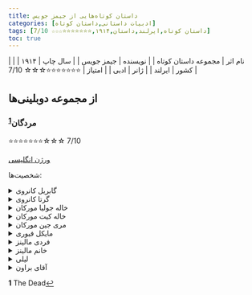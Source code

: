 ```yaml
---
title: داستان‌ کوتاه‌هایی از جیمز جویس
categories: [ادبیات داستانی,داستان کوتاه]
tags: [داستان کوتاه,ایرلند,داستان,۱۹۱۴,⭐⭐⭐⭐⭐⭐⭐☆☆☆ 7/10]
toc: true
---
```


| نام اثر | مجموعه داستان‌ کوتاه‌ |
| نویسنده | جیمز جویس |
| سال چاپ | ۱۹۱۴ |
| کشور | ایرلند |
| ژانر | ادبی |
| امتیاز | ⭐⭐⭐⭐⭐⭐⭐☆☆☆ 7/10 |

## از مجموعه دوبلینی‌ها

### مردگان<sup id="a1">[1](#f1)</sup>
⭐⭐⭐⭐⭐⭐⭐☆☆☆ 7/10

[ورژن انگلیسی](https://blogs.baruch.cuny.edu/greatworks540spring2013/files/2013/03/James-Joyce_The-Dead.pdf)

شخصیت‌ها:

<details>
  <summary>گابریل کانروی</summary>
گابریل شخصیت اصلی داستان است. او استاد دانشگاه، منتقد کتاب است. او فردی متفکر است و در پایان داستان دچار یک آشکارسازی احساسی و وجودی می‌شود.
کیت و جولیا خاله گابریل هستند.
</details>

<details>
  <summary>گرتا کانروی</summary>
گرتا همسر گابریل است و نقش مهمی در اوج داستان ایفا می‌کند. خاطرات او از یک عشق گذشته به نام مایکل فیوری، برای موضوعات اصلی داستان مانند عشق، فقدان و مرگ بسیار مهم است.
</details>

<details>
  <summary>خاله جولیا مورکان</summary>
یکی از خواهران مسن مورکان که میزبان مهمانی سالانه کریسمس است. او خواننده بازنشسته‌ای از گروه کُر کلیسا بوده و نمادی از گذشته‌ای رو به زوال است.
</details>

<details>
  <summary>خاله کیت مورکان</summary>
خواهر دیگر جولیا و عمه گابریل، کیت عملگراتر از جولیا است. او و خواهرش با هم میزبان مهمانی هستند.
</details>

<details>
  <summary>مری جین مورکان</summary>
برادرزاده جولیا و کیت که با آن‌ها زندگی می‌کند و پیانیست ماهری است که در مهمانی نیز اجرا می‌کند.
</details>

<details>
  <summary>مایکل فیوری</summary>
با اینکه او به‌طور مستقیم در داستان حضور ندارد، مایکل فیوری شخصیت مهمی در گذشته گرتا است. مرگ او در جوانی پس از یک رابطه عاشقانه پرشور با گرتا، تأثیر عمیقی بر او و در نتیجه بر گابریل می‌گذارد.
</details>

<details>
  <summary>فردی مالینز</summary>
یکی از مهمانان مهمانی مورکان‌ها که به نوشیدن زیاد معروف است. رفتار او اغلب مادرش را نگران می‌کند و در داستان کمی طنز ایجاد می‌کند.
</details>

<details>
  <summary>خانم مالینز</summary>
مادر نگران فردی که او را در مهمانی همراهی می‌کند. او نسبت به عادات نوشیدن فردی نگران است.
</details>

<details>
  <summary>لیلی</summary>
خدمتکار جوان خانه مورکان که در ابتدای داستان با گابریل صحبت می‌کند. گفت‌وگوی او با گابریل درباره ازدواج برخی از مسائل اجتماعی داستان را برجسته می‌کند.
</details>

<details>
  <summary>آقای براون</summary>
مهمان پروتستان مهمانی که فردی اجتماعی است و از تعامل با سایر مهمانان لذت می‌برد. او اغلب به عنوان میانجی در طول مکالمات عمل می‌کند.
</details>


<b id="f1">1</b> <span class="footnote">The Dead</span>[↩](#a1)
